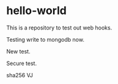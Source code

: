 # hello-world

This is a repository to test out web hooks.

Testing write to mongodb now.

New test.

Secure test.

sha256
VJ

